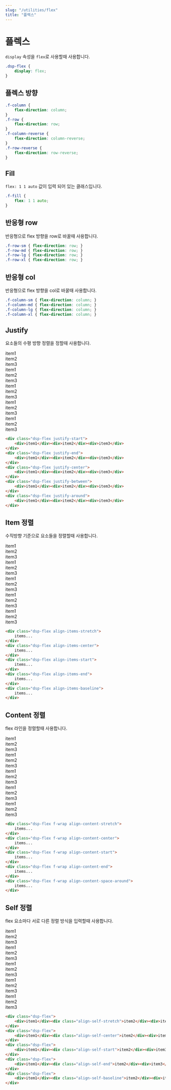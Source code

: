 ```yaml
---
slug: "/utilities/flex"
title: "플렉스"
---
```


# 플렉스

`display` 속성을 `flex`로 사용할때 사용합니다.

<div class="card">
<div class="card-body">

```css
.dsp-flex {
	display: flex;
}
```
</div>
</div>


## 플렉스 방향
<div class="card">
<div class="card-body">

```css
.f-column {
	flex-direction: column;
}
.f-row {
	flex-direction: row;
}
.f-column-reverse {
	flex-direction: column-reverse;
}
.f-row-reverse {
	flex-direction: row-reverse;
}
```
</div>
</div>


## Fill
`flex: 1 1 auto` 값이 입력 되어 있는 클래스입니다.

<div class="card">
<div class="card-body">

```css
.f-fill {
	flex: 1 1 auto;
}
```
</div>
</div>


## 반응형 row
반응형으로 flex 방향을 row로 바꿀때 사용합니다.

<div class="card">
<div class="card-body">

```css
.f-row-sm {	flex-direction: row; }
.f-row-md {	flex-direction: row; }
.f-row-lg {	flex-direction: row; }
.f-row-xl {	flex-direction: row; }
```
</div>
</div>


## 반응형 col
반응형으로 flex 방향을 col로 바꿀때 사용합니다.

<div class="card">
<div class="card-body">

```css
.f-column-sm { flex-direction: column; }
.f-column-md { flex-direction: column; }
.f-column-lg { flex-direction: column; }
.f-column-xl { flex-direction: column; }
```
</div>
</div>


## Justify
요소들의 수평 방향 정렬을 정할때 사용합니다.

<div class="card">
<div class="card-body">
<div class="dsp-flex justify-start ex-block h-50">
	<div class="ex-block-sm">item1</div><div class="ex-block-sm">item2</div><div class="ex-block-sm">item3</div>
</div>
<div class="dsp-flex justify-end ex-block h-50">
	<div class="ex-block-sm">item1</div><div class="ex-block-sm">item2</div><div class="ex-block-sm">item3</div>
</div>
<div class="dsp-flex justify-center ex-block h-50">
	<div class="ex-block-sm">item1</div><div class="ex-block-sm">item2</div><div class="ex-block-sm">item3</div>
</div>
<div class="dsp-flex justify-between ex-block h-50">
	<div class="ex-block-sm">item1</div><div class="ex-block-sm">item2</div><div class="ex-block-sm">item3</div>
</div>
<div class="dsp-flex justify-around ex-block h-50">
	<div class="ex-block-sm">item1</div><div class="ex-block-sm">item2</div><div class="ex-block-sm">item3</div>
</div>

```html
<div class="dsp-flex justify-start">
	<div>item1</div><div>item2</div><div>item3</div>
</div>
<div class="dsp-flex justify-end">
	<div>item1</div><div>item2</div><div>item3</div>
</div>
<div class="dsp-flex justify-center">
	<div>item1</div><div>item2</div><div>item3</div>
</div>
<div class="dsp-flex justify-between">
	<div>item1</div><div>item2</div><div>item3</div>
</div>
<div class="dsp-flex justify-around">
	<div>item1</div><div>item2</div><div>item3</div>
</div>
```
</div>
</div>


## Item 정렬
수직방향 기준으로 요소들을 정렬할때 사용합니다.

<div class="card">
<div class="card-body">
<div class="dsp-flex align-items-stretch ex-block h-75">
	<div class="ex-block-sm">item1</div><div class="ex-block-sm">item2</div><div class="ex-block-sm">item3</div>
</div>
<div class="dsp-flex align-items-center ex-block h-75">
	<div class="ex-block-sm">item1</div><div class="ex-block-sm">item2</div><div class="ex-block-sm">item3</div>
</div>
<div class="dsp-flex align-items-start ex-block h-75">
	<div class="ex-block-sm">item1</div><div class="ex-block-sm">item2</div><div class="ex-block-sm">item3</div>
</div>
<div class="dsp-flex align-items-end ex-block h-75">
	<div class="ex-block-sm">item1</div><div class="ex-block-sm">item2</div><div class="ex-block-sm">item3</div>
</div>
<div class="dsp-flex align-items-baseline ex-block h-75">
	<div class="ex-block-sm">item1</div><div class="ex-block-sm">item2</div><div class="ex-block-sm">item3</div>
</div>

```html
<div class="dsp-flex align-items-stretch">
	items...
</div>
<div class="dsp-flex align-items-center">
	items...
</div>
<div class="dsp-flex align-items-start">
	items...
</div>
<div class="dsp-flex align-items-end">
	items...
</div>
<div class="dsp-flex align-items-baseline">
	items...
</div>
```
</div>
</div>


## Content 정렬
flex 라인을 정렬할때 사용합니다.

<div class="card">
<div class="card-body">
<div class="dsp-flex f-wrap align-content-stretch ex-block h-75">
	<div class="ex-block-sm">item1</div><div class="ex-block-sm">item2</div><div class="ex-block-sm">item3</div>
</div>
<div class="dsp-flex f-wrap align-content-center ex-block h-75">
	<div class="ex-block-sm">item1</div><div class="ex-block-sm">item2</div><div class="ex-block-sm">item3</div>
</div>
<div class="dsp-flex f-wrap align-content-start ex-block h-75">
	<div class="ex-block-sm">item1</div><div class="ex-block-sm">item2</div><div class="ex-block-sm">item3</div>
</div>
<div class="dsp-flex f-wrap align-content-end ex-block h-75">
	<div class="ex-block-sm">item1</div><div class="ex-block-sm">item2</div><div class="ex-block-sm">item3</div>
</div>
<div class="dsp-flex f-wrap align-content-space-around ex-block h-75">
	<div class="ex-block-sm">item1</div><div class="ex-block-sm">item2</div><div class="ex-block-sm">item3</div>
</div>

```html
<div class="dsp-flex f-wrap align-content-stretch">
	items...
</div>
<div class="dsp-flex f-wrap align-content-center">
	items...
</div>
<div class="dsp-flex f-wrap align-content-start">
	items...
</div>
<div class="dsp-flex f-wrap align-content-end">
	items...
</div>
<div class="dsp-flex f-wrap align-content-space-around">
	items...
</div>
```
</div>
</div>


## Self 정렬
flex 요소마다 서로 다른 정렬 방식을 입력할때 사용합니다.

<div class="card">
<div class="card-body">
<div class="dsp-flex ex-block h-75">
	<div class="ex-block-sm">item1</div><div class="align-self-stretch ex-block-sm">item2</div><div class="ex-block-sm">item3</div>
</div>
<div class="dsp-flex ex-block h-75">
	<div class="ex-block-sm">item1</div><div class="align-self-center ex-block-sm">item2</div><div class="ex-block-sm">item3</div>
</div>
<div class="dsp-flex ex-block h-75">
	<div class="ex-block-sm">item1</div><div class="align-self-start ex-block-sm">item2</div><div class="ex-block-sm">item3</div>
</div>
<div class="dsp-flex ex-block h-75">
	<div class="ex-block-sm">item1</div><div class="align-self-end ex-block-sm">item2</div><div class="ex-block-sm">item3</div>
</div>
<div class="dsp-flex ex-block h-75">
	<div class="ex-block-sm">item1</div><div class="align-self-baseline ex-block-sm">item2</div><div class="ex-block-sm">item3</div>
</div>

```html
<div class="dsp-flex">
	<div>item1</div><div class="align-self-stretch">item2</div><div>item3</div>
</div>
<div class="dsp-flex">
	<div>item1</div><div class="align-self-center">item2</div><div>item3</div>
</div>
<div class="dsp-flex">
	<div>item1</div><div class="align-self-start">item2</div><div>item3</div>
</div>
<div class="dsp-flex">
	<div>item1</div><div class="align-self-end">item2</div><div>item3</div>
</div>
<div class="dsp-flex">
	<div>item1</div><div class="align-self-baseline">item2</div><div>item3</div>
</div>
```
</div>
</div>